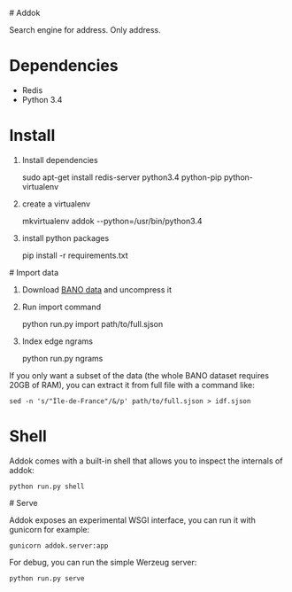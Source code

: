 # Addok

Search engine for address. Only address.


# Dependencies

- Redis
- Python 3.4


# Install

1. Install dependencies
    
    sudo apt-get install redis-server python3.4 python-pip python-virtualenv

1. create a virtualenv

    mkvirtualenv addok --python=/usr/bin/python3.4

1. install python packages

    pip install -r requirements.txt


# Import data

1. Download [BANO data](http://bano.openstreetmap.fr/data/full.sjson.gz) and uncompress
   it

2. Run import command

    python run.py import path/to/full.sjson

3. Index edge ngrams

    python run.py ngrams

If you only want a subset of the data (the whole BANO dataset requires 20GB of RAM),
you can extract it from full file with a command like:

    sed -n 's/"Île-de-France"/&/p' path/to/full.sjson > idf.sjson


# Shell

Addok comes with a built-in shell that allows you to inspect the internals of 
addok:

    python run.py shell


# Serve

Addok exposes an experimental WSGI interface, you can run it with gunicorn
for example:

    gunicorn addok.server:app

For debug, you can run the simple Werzeug server:

    python run.py serve
